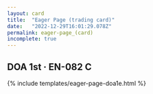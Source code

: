 ```yaml
---
layout: card
title:  "Eager Page (trading card)"
date:   "2022-12-29T16:01:29.078Z"
permalink: eager-page_(card)
incomplete: true
---
```


## DOA 1st &middot; EN-082 C

{% include templates/eager-page-doa1e.html %}
